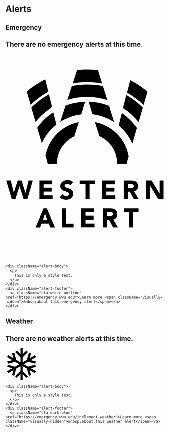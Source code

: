 # Alerts

## Emergency

<div className="emergency-live-region" role="alert">
  <div id="alert-emergency" className="alert emergency">
    <h2 className="alert-header">
      There are no emergency alerts at this time.
    </h2>
    <div className="alert-icon">
      <svg className="alertIcon" x="0px" y="0px" width="612px" height="792px" viewBox="0 0 612 792" role="img" aria-label="Western Alert">
        <g>
          <path d="M490.8,346.1l17.8-61c-16.2-22.6-35.9-42-58.5-57.9l-12.4,48.3C460.6,294.3,478.7,318.4,490.8,346.1z"/>
          <path d="M420.2,262.5l-19.4-61.4c-24.8-9.5-51.8-15.3-79.8-15.9l14.9,46.7C366.8,235.8,395.4,246.2,420.2,262.5z"/>
          <path d="M294.3,232.6l14.9-47.1c-26.7,0.6-52.5,6-76.6,14.9l-20,61C237.1,246.2,264.8,235.8,294.3,232.6z"/>
          <path d="M197.7,272.3l-12.1-48c-24.2,15.9-45.1,36.2-62.3,59.8l17.8,60.4C154.1,316.2,173.5,291.4,197.7,272.3z"/>
          <path d="M315.6,166.4c27.3,0,53.4,4.5,78.2,12.4l-17.2-54.4c-19.7-4.1-40.1-6-61-6c-19.7,0-39.1,1.9-57.9,5.7
          l-17.5,54C264.1,170.6,289.6,166.4,315.6,166.4z"/>
          <path d="M180.8,205.2l-12.1-49c-25.1,14-48,31.2-68,51.2l16.2,54.4C134.7,239.2,156.7,220.5,180.8,205.2z"/>
          <path d="M515.3,262.5l15.9-54.7c-18.8-19.1-40.4-35.3-63.9-48.6l-12.4,49C478.1,222.7,498.4,241.2,515.3,262.5z"/>
          <path d="M534.4,197.9l15.3-51.8c-20.7-17.5-42.9-32.4-67.1-44.8l-12.4,48.6C493.4,162.9,515,179.2,534.4,197.9z"/>
          <path d="M166.5,146.7l-12.1-48.3c-25.8,13-50.2,28.6-71.9,47.1l15.3,51.8C118.2,177.6,141.1,160.4,166.5,146.7z"/>
          <path d="M315.6,108.9c19.7,0,39.1,1.9,57.9,5.4l-16.2-51.8c-13.7-1.6-27.3-2.5-41.3-2.5c-12.7,0-25.4,0.6-37.8,1.9
          l-16.9,51.8C279.1,110.8,297.2,108.9,315.6,108.9z"/>
          <path d="M345.5,262.5l17.5,54.4c40.4,18.1,68.7,58.5,68.7,105.6l0,0h36.9l7.9-27
          C465.1,328.3,412.6,274.9,345.5,262.5z"/>
          <path d="M200.2,422.4c0-46.4,27.7-86.5,67.1-104.9l17.5-55c-65.5,12.7-117,64.2-129.4,130l8.9,30.2L200.2,422.4
          C200.2,422.7,200.2,422.7,200.2,422.4z"/>
        </g>
        <g>
          <path d="M3.1,487.6h17.5L32,534h0.3l15.3-46.4h14.9l14.9,47.7h0.3l12.1-47.7h16.2L84.8,560H70.5l-15.9-50.2h-0.3
          L38.4,560H24.7L3.1,487.6z"/>
          <path d="M132.2,487.6h49.3v14.6h-33.4v13.4h31.5v14.6h-31.5v14.6h35v14.6h-51.2v-71.9H132.2z"/>
          <path d="M251.7,505.4c-2.5-3.2-7.6-4.8-11.4-4.8c-4.5,0-10.8,1.9-10.8,7.3c0,13,33.4,4.8,33.4,30.2
          c0,16.2-13,23.8-28,23.8c-9.2,0-17.5-2.9-24.5-9.2l11.4-12.4c3.2,4.5,8.6,7,14,7c5.1,0,11.1-2.5,11.1-7.6c0-13.4-34-6-34-30.2
          c0-15.6,13.4-23.5,27.7-23.5c8.3,0,15.9,2.2,22.3,7.6L251.7,505.4z"/>
          <path d="M309,501.5h-20.7v-14h57.2v14h-20.7v58.2H309V501.5z"/>
          <path d="M373.8,487.6h49.3v14.6h-33.4v13.4h31.5v14.6h-31.5v14.6h35v14.6h-51.2v-71.9H373.8z"/>
          <path d="M457.7,487.6h28c14.9,0,27.3,5.1,27.3,21.9c0,10.2-5.4,18.1-15.6,19.7l18.4,30.5h-19.1l-15.3-28.9h-7.9
          v28.9h-15.9V487.6z M473.6,517.4h9.5c5.7,0,13.4-0.3,13.4-7.9c0-7.3-6.7-8.3-12.4-8.3h-10.5L473.6,517.4L473.6,517.4z"/>
          <path d="M544.2,487.6h21.6l30.8,50.2h0.3v-50.2h15.9V560h-21l-31.5-51.5h-0.3V560h-15.9V487.6z"/>
        </g>
        <g>
          <path d="M147.8,595.7h13l31.5,72.5h-17.8l-6.4-15.3h-28l-6,15.3h-17.5L147.8,595.7z M153.8,616.6l-8.9,22.6h17.8
          L153.8,616.6z"/>
          <path d="M219,595.7h15.9v57.5h29.6v14.6H219V595.7z"/>
          <path d="M293.1,595.7h49.3v14.6H309v13.4h31.5v14.6H309v14.6h35v14.6h-51.2v-71.9H293.1z"/>
          <path d="M377,595.7h28c14.9,0,27.3,5.1,27.3,21.9c0,10.2-5.4,18.1-15.6,19.7l18.4,30.5h-19.1l-15.3-28.9h-7.9v28.9
          H377V595.7z M392.9,625.5h9.5c5.7,0,13.4-0.3,13.4-7.9c0-7.3-6.7-8.3-12.4-8.3h-10.5L392.9,625.5L392.9,625.5z"/>
          <path d="M478.4,609.6h-20.7v-14H515v14h-20.7v58.2h-15.9V609.6z"/>
        </g>
      </svg>
    </div>
    
    <div className="alert-body">
      <p>
        This is only a style test.
      </p>
    </div>
    <div className="alert-footer">
      <a className="cta white outline" href="https://emergency.wwu.edu">Learn more <span className="visually-hidden">&nbsp;about this emergency alert</span></a>
    </div>
  </div>
</div>

## Weather

<div className="weather-live-region" role="alert">
  <div id="alert-weather" className="alert weather">
    <h2 className="alert-header">
      There are no weather alerts at this time.
    </h2>
    <div className="alert-icon">
      <svg x="0px" y="0px" width="100" height="100" viewBox="0 0 35 35" aria-hidden="true">
        <polygon id="christmas-snowflake-icon_1_" className="st0" points="34.2,25.9 28.3,22.5 34,21 33.3,18.6 25.2,20.7 20.5,18 25.3,15.2
        33.3,17.4 34,15 28.3,13.5 34.2,10.1 33,7.9 27.1,11.3 28.6,5.7 26.2,5 24,13.1 19.2,15.8 19.2,10.3 25.1,4.4 23.4,2.7 19.2,6.8
        19.2,0 16.8,0 16.8,6.8 12.6,2.7 10.9,4.4 16.8,10.3 16.8,15.8 12,13.1 9.8,5 7.4,5.7 8.9,11.3 3,7.9 1.8,10.1 7.7,13.5 2,15
        2.7,17.4 10.8,15.3 15.5,18 10.7,20.8 2.7,18.6 2,21 7.7,22.5 1.8,25.9 3,28.1 8.9,24.7 7.4,30.3 9.8,31 12,22.9 16.8,20.2
        16.8,25.7 10.9,31.6 12.6,33.3 16.8,29.2 16.8,36 19.2,36 19.2,29.2 23.4,33.3 25.1,31.6 19.2,25.7 19.2,20.2 24,22.9 26.2,31
        28.6,30.3 27.1,24.7 33,28.1 "/>
      </svg>
    </div>
    
    <div className="alert-body">
      <p>
        This is only a style test.
      </p>
    </div>
    <div className="alert-footer">
      <a className="cta dark-blue" href="https://emergency.wwu.edu/inclement-weather">Learn more <span className="visually-hidden">&nbsp;about this weather alert</span></a>
    </div>
  </div>
</div>
